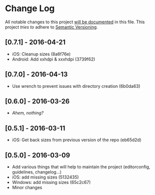# Change Log
All notable changes to this project [will be documented](http://keepachangelog.com/) in this file.
This project *tries to* adhere to [Semantic Versioning](http://semver.org/).

## [0.7.1] - 2016-04-21
- iOS: Cleanup sizes (8a6f76e)
- Android: Add xxhdpi & xxxhdpi (3739f62)

## [0.7.0] - 2016-04-13
- Use wrench to prevent issues with directory creation (6b0da63)

## [0.6.0] - 2016-03-26
- *Ahem, nothing?*

## [0.5.1] - 2016-03-11
- iOS: Get back sizes from previous version of the repo (eb65d2d)

## [0.5.0] - 2016-03-09
- Add various things that will help to maintain the project (editorconfig, guidelines, changelog...)
- iOS: add missing sizes (5132435)
- Windows: add missing sizes (65c2c67)
- Minor changes
